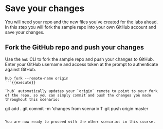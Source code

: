 # Save your changes

You will need your repo and the new files you've created for the labs ahead. In this step you will fork the sample repo into your own GitHub account and save your changes.

## Fork the GitHub repo and push your changes

Use the `hub` CLI to fork the sample repo and push your changes to GitHub. Enter your GitHub username and access token at the prompt to authenticate against GitHub.

```
hub fork --remote-name origin
```{{execute}}

`hub` automatically updates your `origin` remote to point to your fork of the repo, so you can simply commit and push the changes you made throughout this scenario:

```
git add .
git commit -m 'changes from scenario 1'
git push origin master
```{{execute}}

You are now ready to proceed with the other scenarios in this course.
